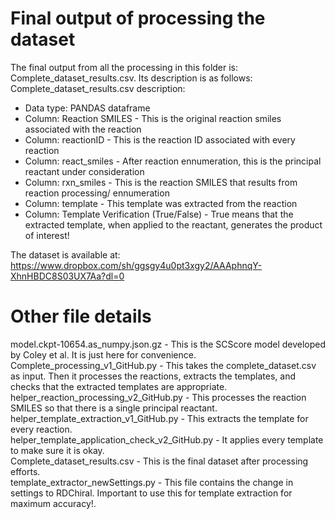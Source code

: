 # Final output of processing the dataset

The final output from all the processing in this folder is: Complete_dataset_results.csv. Its description is as follows: \
Complete_dataset_results.csv description: 
* Data type: PANDAS dataframe 
* Column: Reaction SMILES - This is the original reaction smiles associated with the reaction 
* Column: reactionID - This is the reaction ID associated with every reaction 
* Column: react_smiles - After reaction ennumeration, this is the principal reactant under consideration 
* Column: rxn_smiles - This is the reaction SMILES that results from reaction processing/ ennumeration 
* Column: template - This template was extracted from the reaction 
* Column: Template Verification (True/False) - True means that the extracted template, when applied to the reactant, generates the product of interest! 

The dataset is available at: https://www.dropbox.com/sh/ggsgy4u0pt3xgy2/AAAphnqY-XhnHBDC8S03UX7Aa?dl=0 

# Other file details

model.ckpt-10654.as_numpy.json.gz - This is the SCScore model developed by Coley et al. It is just here for convenience. \
Complete_processing_v1_GitHub.py - This takes the complete_dataset.csv as input. Then it processes the reactions, extracts the templates, and checks that the extracted templates are appropriate. \
helper_reaction_processing_v2_GitHub.py - This processes the reaction SMILES so that there is a single principal reactant. \
helper_template_extraction_v1_GitHub.py - This extracts the template for every reaction. \
helper_template_application_check_v2_GitHub.py - It applies every template to make sure it is okay. \
Complete_dataset_results.csv - This is the final dataset after processing efforts. \
template_extractor_newSettings.py - This file contains the change in settings to RDChiral. Important to use this for template extraction for maximum accuracy!.
